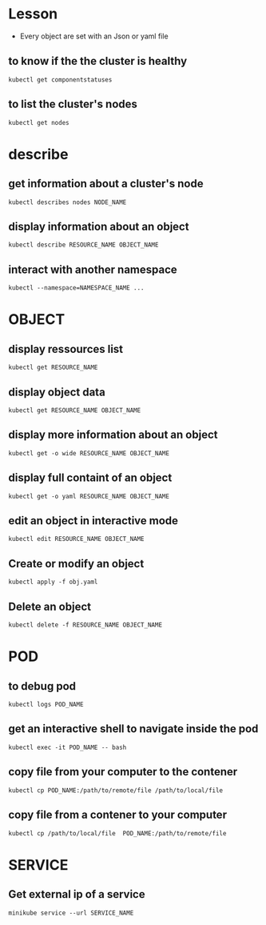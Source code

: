 # Lesson

- Every object are set with an Json or yaml file

## to know if the the cluster is healthy
```
kubectl get componentstatuses
```
## to list the cluster's nodes
```
kubectl get nodes
```
# describe

## get information about a cluster's node
```
kubectl describes nodes NODE_NAME
```
## display information about an object
```
kubectl describe RESOURCE_NAME OBJECT_NAME
```
## interact with another namespace
```
kubectl --namespace=NAMESPACE_NAME ...
```
# OBJECT

## display ressources list
```
kubectl get RESOURCE_NAME
```
## display object data
```
kubectl get RESOURCE_NAME OBJECT_NAME
```
## display more information about an object
```
kubectl get -o wide RESOURCE_NAME OBJECT_NAME
```
## display full containt of an object
```
kubectl get -o yaml RESOURCE_NAME OBJECT_NAME
```
## edit an object in interactive mode
```
kubectl edit RESOURCE_NAME OBJECT_NAME
```
## Create or modify an object
```
kubectl apply -f obj.yaml
```
## Delete an object
```
kubectl delete -f RESOURCE_NAME OBJECT_NAME
```
# POD

## to debug pod
```
kubectl logs POD_NAME
```
## get an interactive shell to navigate inside the pod
```
kubectl exec -it POD_NAME -- bash
```
## copy file from your computer to the contener
```
kubectl cp POD_NAME:/path/to/remote/file /path/to/local/file
```
## copy file from a contener to your computer
```
kubectl cp /path/to/local/file  POD_NAME:/path/to/remote/file
```
# SERVICE
## Get external ip of a service
```
minikube service --url SERVICE_NAME
```
